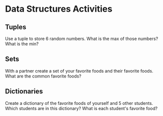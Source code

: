 # Data Structures Activities

## Tuples
Use a tuple to store 6 random numbers. What is the max of those numbers? What is the min?

## Sets
With a partner create a set of your favorite foods and their favorite foods. What are the common favorite foods?

## Dictionaries
Create a dictionary of the favorite foods of yourself and 5 other students. Which students are in this dictionary? What is each student's favorite food?
